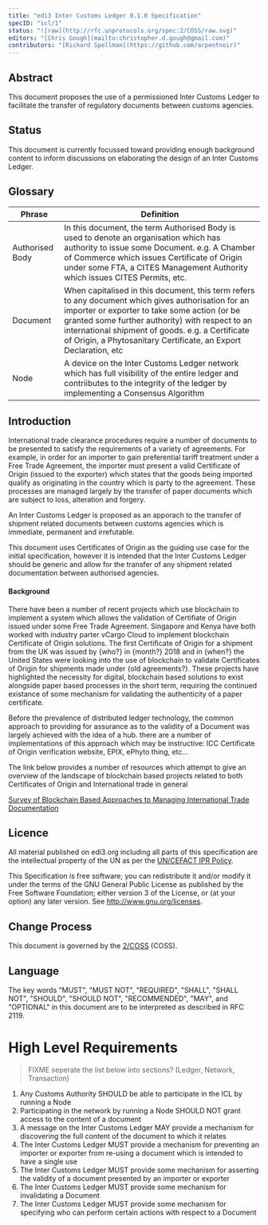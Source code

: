 ```yaml
---
title: "edi3 Inter Customs Ledger 0.1.0 Specification"
specID: "icl/1"
status: "![raw](http://rfc.unprotocols.org/spec:2/COSS/raw.svg)"
editors: "[Chris Gough](mailto:christopher.d.gough@gmail.com)"
contributors: "[Richard Spellman](https://github.com/arpentnoir)"
---
```


## Abstract
This document proposes the use of a permissioned Inter Customs Ledger to facilitate the transfer of regulatory documents between customs agencies. 

## Status

This document is currently focussed toward providing enough background content to inform discussions on elaborating the design of an Inter Customs Ledger. 


## Glossary

Phrase | Definition
------------ | -------------
| Authorised Body| In this document, the term Authorised Body is used to denote an organisation which has authority to issue some Document. e.g. A Chamber of Commerce which issues Certificate of Origin under some FTA, a CITES Management Authority which issues CITES Permits, etc.|
| Document | When capitalised in this document, this term refers to any document which gives authorisation for an importer or exporter to take some action (or be granted some further authority) with respect to an international shipment of goods. e.g. a Certificate of Origin, a Phytosanitary Certificate, an Export Declaration, etc| 
| Node | A device on the Inter Customs Ledger network which has full visibility of the entire ledger and contriibutes to the integrity of the ledger by implementing a Consensus Algorithm |

## Introduction
International trade clearance procedures require a number of documents to be presented to satisfy the requirements of a variety of agreements. For example, in order for an importer to gain preferential tariff treatment under a Free Trade Agreement, the importer must present a valid Certificate of Origin (issued to the exporter) which states that the goods being imported qualify as originating in the country which is party to the agreement. These processes are managed largely by the transfer of paper documents which are subject to loss, alteration and forgery. 

An Inter Customs Ledger is proposed as an apporach to the transfer of shipment related documents between customs agencies which is immediate, permanent and irrefutable.

This document uses Certificates of Origin as the guiding use case for the initial specification, however it is intended that the Inter Customs Ledger should be generic and allow for the transfer of any shipment related documentation between authorised agencies. 


#### Background
There have been a number of recent projects which use blockchain to implement a system which allows the validation of Certifiate of Origin issued under some Free Trade Agreement. Singapore and Kenya have both worked with industry parter vCargo Cloud to implement blockchain Certificate of Origin solutions. The first Certificate of Origin for a shipment from the UK was issued by {who?} in {month?} 2018 and in {when?} the United States were looking into the use of blockchain to validate Certificates of Origin for shipments made under {old agreements?}. These projects have highlighted the necessity for digital, blockchain based solutions to exist alongside paper based processes in the short term, requiring the continued existance of some mechanism for validating the authenticity of a paper certificate. 

Before the prevalence of distributed ledger technology, the common approach to providing for assurance as to the validity of a Document was largely achieved with the idea of a hub. there are a number of implementations of this approach which may be instructive: ICC Certificate of Origin verification website, EPIX, ePhyto thing, etc... 

The link below provides a number of resources which attempt to give an overview of the landscape of blockchain based projects related to both Certificates of Origin and International trade in general

[Survey of Blockchain Based Approaches to Managing International Trade Documentation](precedents.md)


## Licence

All material published on edi3.org including all parts of this specification are the intellectual property of the UN as per the [UN/CEFACT IPR Policy](https://www.unece.org/fileadmin/DAM/cefact/cf_plenary/plenary12/ECE_TRADE_C_CEFACT_2010_20_Rev2E_UpdatedIPRpolicy.pdf).

This Specification is free software; you can redistribute it and/or modify it under the terms of the GNU General Public License as published by the Free Software Foundation; either version 3 of the License, or (at your option) any later version. See http://www.gnu.org/licenses.
 
## Change Process

 This document is governed by the [2/COSS](http://rfc.unprotocols.org/spec:2/COSS/) (COSS).

## Language

The key words "MUST", "MUST NOT", "REQUIRED", "SHALL", "SHALL NOT", "SHOULD", "SHOULD NOT", "RECOMMENDED", "MAY", and "OPTIONAL" 
in this document are to be interpreted as described in RFC 2119.

# High Level Requirements
> FIXME 
seperate the list below into sections? (Ledger, Network, Transaction) 

1. Any Customs Authority SHOULD be able to participate in the ICL by running a Node
2. Participating in the network by running a Node SHOULD NOT grant access to the content of a document
3. A message on the Inter Customs Ledger MAY provide a mechanism for discovering the full content of the document to which it relates
4. The Inter Customs Ledger MUST provide a mechanism for preventing an importer or exporter from re-using a document which is intended to have a single use
5. The Inter Customs Ledger MUST provide some mechanism for asserting the validity of a document presented by an importer or exporter 
6. The Inter Customs Ledger MUST provide some mechanism for invalidating a Document
7. The Inter Customs Ledger MUST provide some mechanism for specifying who can perform certain actions with respect to a Document

